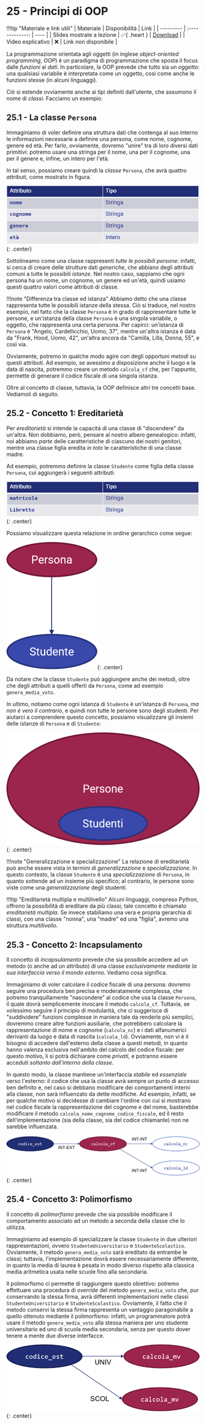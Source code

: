 # 25 - Principi di OOP

!!!tip "Materiale e link utili"
    | Materiale | Disponibilità | Link |
    | --------- | :-------------: | ---- |
    | Slides mostrate a lezione | :white_check_mark:{ .heart } | [Download](../../slides/05_oop.pdf) |
    | Video esplicativo | :x: | Link non disponibile |

La programmazione orientata agli oggetti (in inglese *object-oriented programming*, *OOP*) è un paradigma di programmazione che sposta il focus dalle *funzioni* ai *dati*. In particolare, la OOP prevede che tutto sia un *oggetto*: una qualsiasi variabile è interpretata come un oggetto, così come anche le funzioni stesse (in alcuni linguaggi).

Ciò si estende ovviamente anche ai tipi definiti dall'utente, che assumono il nome di *classi*. Facciamo un esempio.

## 25.1 - La classe `Persona`

Immaginiamo di voler definire una struttura dati che contenga al suo interno le informazioni necessarie a definire una persona, come nome, cognome, genere ed età. Per farlo, ovviamente, dovremo "unire" tra di loro diversi dati primitivi: potremo usare una stringa per il nome, una per il cognome, una per il genere e, infine, un intero per l'età.

In tal senso, possiamo creare quindi la *classe* `Persona`, che avrà quattro *attributi*, come mostrato in figura.

![tab_persona](./images/tab_persona.png){: .center}

Sottolineamo come una classe rappresenti *tutte le possibili persone*: infatti, si cerca di creare delle strutture dati *generiche*, che abbiano degli attributi comuni a tutte le possibili *istanze*. Nel nostro caso, sappiamo che ogni persona ha un nome, un cognome, un genere ed un'età, quindi usiamo questi quattro valori come attributi di classe.

!!!note "Differenza tra classe ed istanza"
    Abbiamo detto che una classe rappresenta tutte le possibili istanze della stessa. Ciò si traduce, nel nostro esempio, nel fatto che la classe `Persona` è in grado di rappresentare tutte le persone, e un'istanza della classe `Persona` è una singola variabile, o oggetto, che rappresenta una certa persona. Per capirci: un'istanza di `Persona` è "Angelo, Cardellicchio, Uomo, 37", mentre un'altra istanza è data da "Frank, Hood, Uomo, 42", un'altra ancora da "Camilla, Lilla, Donna, 55", e così via.

Ovviamente, potremo in qualche modo agire con degli opportuni *metodi* su questi attributi. Ad esempio, se avessimo a disposizione anche il luogo e la data di nascita, potremmo creare un metodo `calcola_cf` che, per l'appunto, permette di generare il codice fiscale di una singola istanza.

Oltre al concetto di classe, tuttavia, la OOP definisce altri tre concetti base. Vediamoli di seguito.

## 25.2 - Concetto 1: Ereditarietà

Per *ereditarietà* si intende la capacità di una classe di "discendere" da un'altra. Non dobbiamo, però, pensare al nostro albero genealogico: infatti, noi abbiamo *parte* delle caratteristiche di ciascuno dei nostri genitori, mentre una classe figlia eredita *in toto* le caratteristiche di una classe madre.

Ad esempio, potremmo definire la classe `Studente` come figlia della classe `Persona`, cui aggiungerà i seguenti attributi:

![tab_studente](./images/tab_studente.png){: .center}

Possiamo visualizzare questa relazione in ordine gerarchico come segue:

![hier_persona](./images/hier_persona.png){: .center}

Da notare che la classe `Studente` può aggiungere anche dei metodi, oltre che degli attributi a quelli offerti da `Persona`, come ad esempio `genera_media_voto`.

In ultimo, notiamo come ogni istanza di `Studente` è un'istanza di `Persona`, *ma non è vero il contrario*, e quindi non tutte le persone sono degli studenti. Per aiutarci a comprendere questo concetto, possiamo visualizzare gli insiemi delle istanze di `Persona` e di `Studente`:

![set_persona](./images/set_persona.png){: .center}

!!!note "Generalizzazione e specializzazione"
    La relazione di ereditarietà può anche essere vista in termini di *generalizzazione* e *specializzazione*. In questo contesto, la classe `Studente` è una *specializzazione* di `Persona`, in quanto sottende ad un insieme più specifico; al contrario, le persone sono viste come una *generalizzazione* degli studenti.

!!!tip "Ereditarietà multipla e multilivello"
    Alcuni linguaggi, compreso Python, offrono la possibilità di ereditare da più classi; tale concetto è chiamato *ereditarietà multipla*. Se invece stabiliamo una vera e propria gerarchia di classi, con una classe "nonna", una "madre" ed una "figlia", avremo una struttura *multilivello*.

## 25.3 - Concetto 2: Incapsulamento

Il concetto di *incapsulamento* prevede che sia possibile accedere ad un metodo (o anche ad un attributo) di una classe *esclusivamente mediante la sua interfaccia verso il mondo esterno*. Vediamo cosa significa.

Immaginiamo di voler calcolare il codice fiscale di una persona: dovremo seguire una procedura ben precisa e moderatamente complessa, che potremo tranquillamente "nascondere" al codice che usa la classe `Persona`, il quale dovrà semplicemente invocare il metodo `calcola_cf`. Tuttavia, se volessimo seguire il principio di modularità, che ci suggerisce di "suddividere" funzioni complesse in maniera tale da renderle più semplici, dovremmo creare altre funzioni ausiliarie, che potrebbero calcolare la rappresentazione di nome e cognome (`calcola_nc`) e i dati alfanumerici derivanti da luogo e data di nascita (`calcola_ld`). Ovviamente, non vi è il bisogno di accedere dall'esterno della classe a questi metodi, in quanto hanno valenza esclusiva nell'ambito del calcolo del codice fiscale: per questo motivo, li si potrà dichiarare come *privati*, e potranno essere acceduti *soltanto dall'interno della classe*.

In questo modo, la classe mantiene un'interfaccia *stabile* ed *essenziale* verso l'esterno: il codice che usa la classe avrà sempre un punto di accesso ben definito e, nel caso si debbano modificare dei comportamenti interni alla classe, non sarà influenzato da dette modifiche. Ad esempio, infatti, se per qualche motivo si decidesse di cambiare l'ordine con cui si mostrano nel codice fiscale la rappresentazione del cognome e del nome, basterebbe modificare il metodo `calcola_nome_cognome_codice_fiscale`, ed il resto dell'implementazione (sia della classe, sia del codice chiamante) non ne sarebbe influenzata.

![encapsulation](./images/encapsulation.png){: .center}

## 25.4 - Concetto 3: Polimorfismo

Il concetto di *polimorfismo* prevede che sia possibile modificare il comportamento associato ad un metodo a seconda della classe che lo utilizza.

Immaginiamo ad esempio di specializzare la classe `Studente` in due ulteriori rappresentazioni, ovvero `StudenteUniversitario` e `StudenteScolastico`. Ovviamente, il metodo `genera_media_voto` sarà ereditato da entrambe le classi; tuttavia, l'implementazione dovrà essere necessariamente differente, in quanto la media di laurea è pesata in modo diverso rispetto alla classica media aritmetica usata nelle scuole fino alla secondaria.

Il polimorfismo ci permette di raggiungere questo obiettivo: potremo effettuare una procedura di *override* del metodo `genera_media_voto` che, pur conservando la stessa firma, avrà differenti implementazioni nelle classi `StudenteUniversitario` e `StudenteScolastico`. Ovviamente, il fatto che il metodo conservi la stessa firma rappresenta un vantaggio paragonabile a quello ottenuto mediante il polimorfismo: infatti, un programmatore potrà usare il metodo `genera_media_voto` alla stessa maniera per uno studente universitario ed uno di scuola media secondaria, senza per questo dover tenere a mente due diverse interfacce.

![polymorphism](./images/polymorphism.png){: .center}
